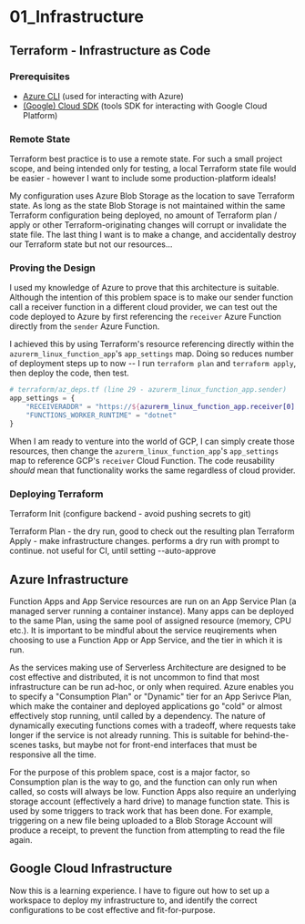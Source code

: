 # 01_Infrastructure

## Terraform - Infrastructure as Code

### Prerequisites

- [Azure CLI](https://docs.microsoft.com/en-us/cli/azure/install-azure-cli) (used for interacting with Azure)
- [(Google) Cloud SDK](https://cloud.google.com/sdk/docs/install) (tools SDK for interacting with Google Cloud Platform)

### Remote State

Terraform best practice is to use a remote state. For such a small project scope, and being intended only for testing, a local Terraform state file would be easier - however I want to include some production-platform ideals!

My configuration uses Azure Blob Storage as the location to save Terraform state. As long as the state Blob Storage is not maintained within the same Terraform configuration being deployed, no amount of Terraform plan / apply or other Terraform-originating changes will corrupt or invalidate the state file. The last thing I want is to make a change, and accidentally destroy our Terraform state but not our resources...

### Proving the Design

I used my knowledge of Azure to prove that this architecture is suitable. Although the intention of this problem space is to make our sender function call a receiver function in a different cloud provider, we can test out the code deployed to Azure by first referencing the `receiver` Azure Function directly from the `sender` Azure Function. 

I achieved this by using Terraform's resource referencing directly within the `azurerm_linux_function_app`'s `app_settings` map. Doing so reduces number of deployment steps up to now -- I run `terraform plan` and `terraform apply`, then deploy the code, then test.

```terraform
# terraform/az_deps.tf (line 29 - azurerm_linux_function_app.sender)
app_settings = {
    "RECEIVERADDR" = "https://${azurerm_linux_function_app.receiver[0].default_hostname}/api/receiver?code=${data.azurerm__function_app_host_keys.receiver[0].default_function_key}"
    "FUNCTIONS_WORKER_RUNTIME" = "dotnet"
}
```

When I am ready to venture into the world of GCP, I can simply create those resources, then change the `azurerm_linux_function_app`'s `app_settings` map to reference GCP's `receiver` Cloud Function. The code reusability _should_ mean that functionality works the same regardless of cloud provider.

### Deploying Terraform

Terraform Init (configure backend - avoid pushing secrets to git)
<!-- Terraform Validate - validate configuration. great for CI, but not foolproof -->
Terraform Plan - the dry run, good to check out the resulting plan
Terraform Apply - make infrastructure changes. performs a dry run with prompt to continue. not useful for CI, until setting --auto-approve

## Azure Infrastructure

Function Apps and App Service resources are run on an App Service Plan (a managed server running a container instance). Many apps can be deployed to the same Plan, using the same pool of assigned resource (memory, CPU etc.). It is important to be mindful about the service reuqirements when choosing to use a Function App or App Service, and the tier in which it is run.

As the services making use of Serverless Architecture are designed to be cost effective and distributed, it is not uncommon to find that most infrastructure can be run ad-hoc, or only when required. Azure enables you to specify a "Consumption Plan" or "Dynamic" tier for an App Serivce Plan, which make the container and deployed applications go "cold" or almost effectively stop running, until called by a dependency. The nature of dynamically executing functions comes with a tradeoff, where requests take longer if the service is not already running. This is suitable for behind-the-scenes tasks, but maybe not for front-end interfaces that must be responsive all the time.

For the purpose of this problem space, cost is a major factor, so Consumption plan is the way to go, and the function can only run when called, so costs will always be low. Function Apps also require an underlying storage account (effectively a hard drive) to manage function state. This is used by some triggers to track work that has been done. For example, triggering on a new file being uploaded to a Blob Storage Account will produce a receipt, to prevent the function from attempting to read the file again.

## Google Cloud Infrastructure

Now this is a learning experience. I have to figure out how to set up a workspace to deploy my infrastructure to, and identify the correct configurations to be cost effective and fit-for-purpose.
